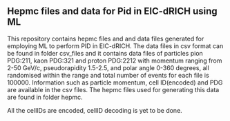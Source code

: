 ## Hepmc files and data for Pid in EIC-dRICH using ML
This repository contains hepmc files and and data files generated for employing ML to perform PID in EIC-dRICH. The data files in csv format can be found in folder csv_files and it contains data files of particles pion PDG:211, kaon PDG:321 and proton PDG:2212 with momentum ranging from 2-50 GeV/c, pseudorapidity 1.5-2.5, and polar angle 0-360 degrees, all randomised within the range and total number of events for each file is 100000. Information such as particle momentum, cell ID(encoded) and PDG are available in the csv files. The hepmc files used for generating this data are found in folder hepmc.

All the cellIDs are encoded, cellID decoding is yet to be done.  